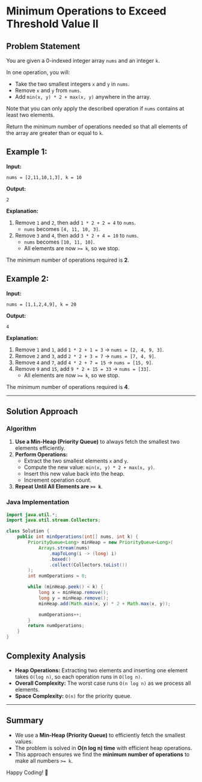 # Minimum Operations to Exceed Threshold Value II

## Problem Statement

You are given a 0-indexed integer array `nums` and an integer `k`.

In one operation, you will:
- Take the two smallest integers `x` and `y` in `nums`.
- Remove `x` and `y` from `nums`.
- Add `min(x, y) * 2 + max(x, y)` anywhere in the array.

Note that you can only apply the described operation if `nums` contains at least two elements.

Return the minimum number of operations needed so that all elements of the array are greater than or equal to `k`.

## Example 1:

**Input:**
```plaintext
nums = [2,11,10,1,3], k = 10
```

**Output:**
```plaintext
2
```

**Explanation:**
1. Remove `1` and `2`, then add `1 * 2 + 2 = 4` to `nums`.
   - `nums` becomes `[4, 11, 10, 3]`.
2. Remove `3` and `4`, then add `3 * 2 + 4 = 10` to `nums`.
   - `nums` becomes `[10, 11, 10]`.
   - All elements are now `>= k`, so we stop.

The minimum number of operations required is **2**.

## Example 2:

**Input:**
```plaintext
nums = [1,1,2,4,9], k = 20
```

**Output:**
```plaintext
4
```

**Explanation:**
1. Remove `1` and `1`, add `1 * 2 + 1 = 3` → `nums = [2, 4, 9, 3]`.
2. Remove `2` and `3`, add `2 * 2 + 3 = 7` → `nums = [7, 4, 9]`.
3. Remove `4` and `7`, add `4 * 2 + 7 = 15` → `nums = [15, 9]`.
4. Remove `9` and `15`, add `9 * 2 + 15 = 33` → `nums = [33]`.
   - All elements are now `>= k`, so we stop.

The minimum number of operations required is **4**.

---

## Solution Approach

### Algorithm
1. **Use a Min-Heap (Priority Queue)** to always fetch the smallest two elements efficiently.
2. **Perform Operations:**
   - Extract the two smallest elements `x` and `y`.
   - Compute the new value: `min(x, y) * 2 + max(x, y)`.
   - Insert this new value back into the heap.
   - Increment operation count.
3. **Repeat Until All Elements are `>= k`**.

### Java Implementation

```java
import java.util.*;
import java.util.stream.Collectors;

class Solution {
    public int minOperations(int[] nums, int k) {
        PriorityQueue<Long> minHeap = new PriorityQueue<Long>(
            Arrays.stream(nums)
                .mapToLong(i -> (long) i)
                .boxed()
                .collect(Collectors.toList())
        );
        int numOperations = 0;

        while (minHeap.peek() < k) {
            long x = minHeap.remove();
            long y = minHeap.remove();
            minHeap.add(Math.min(x, y) * 2 + Math.max(x, y));

            numOperations++;
        }
        return numOperations;
    }
}
```

## Complexity Analysis

- **Heap Operations:** Extracting two elements and inserting one element takes `O(log n)`, so each operation runs in `O(log n)`.
- **Overall Complexity:** The worst case runs `O(n log n)` as we process all elements.
- **Space Complexity:** `O(n)` for the priority queue.

---

## Summary
- We use a **Min-Heap (Priority Queue)** to efficiently fetch the smallest values.
- The problem is solved in **O(n log n) time** with efficient heap operations.
- This approach ensures we find the **minimum number of operations** to make all numbers `>= k`.

Happy Coding! 🚀

